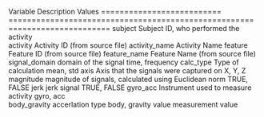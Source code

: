 
Variable			Description						Values
==========================	=====================================================	======================
subject				Subject ID, who performed the activity	
activity			Activity ID (from source file)
activity_name			Activity Name
feature				Feature ID (from source file)
feature_name			Feature Name (from source file)
signal_domain			domain of the signal					time, frequency	
calc_type			Type of calculation					mean, std
axis				Axis that the signals were captured on			X, Y, Z
magnitude			magnitude of signals, calculated using Euclidean norm 	TRUE, FALSE
jerk				jerk signal						TRUE, FALSE
gyro_acc			Instrument used to measure activity			gyro, acc	
body_gravity			accerlation type					body, gravity
value				measurement value
